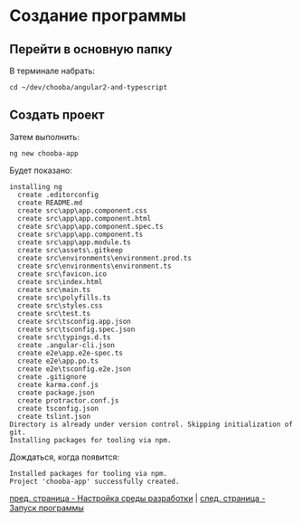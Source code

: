 # Создание программы #

## Перейти в основную папку ##

В терминале набрать:

    cd ~/dev/chooba/angular2-and-typescript

## Создать проект ##

Затем выполнить:

    ng new chooba-app

Будет показано:

    installing ng
      create .editorconfig
      create README.md
      create src\app\app.component.css
      create src\app\app.component.html
      create src\app\app.component.spec.ts
      create src\app\app.component.ts
      create src\app\app.module.ts
      create src\assets\.gitkeep
      create src\environments\environment.prod.ts
      create src\environments\environment.ts
      create src\favicon.ico
      create src\index.html
      create src\main.ts
      create src\polyfills.ts
      create src\styles.css
      create src\test.ts
      create src\tsconfig.app.json
      create src\tsconfig.spec.json
      create src\typings.d.ts
      create .angular-cli.json
      create e2e\app.e2e-spec.ts
      create e2e\app.po.ts
      create e2e\tsconfig.e2e.json
      create .gitignore
      create karma.conf.js
      create package.json
      create protractor.conf.js
      create tsconfig.json
      create tslint.json
    Directory is already under version control. Skipping initialization of git.
    Installing packages for tooling via npm.

Дождаться, когда появится:

    Installed packages for tooling via npm.
    Project 'chooba-app' successfully created.

[пред. страница - Настройка среды разработки](setup.md) | [след. страница - Запуск программы](run-app.md)
